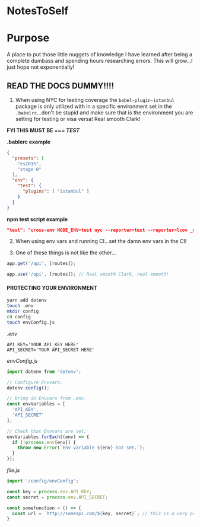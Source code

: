 # NotesToSelf

# Purpose

A place to put those little nuggets of knowledge I have learned after being a complete dumbass and spending hours researching errors. This will grow...I just hope not exponentially!

## READ THE DOCS DUMMY!!!!

1) When using NYC for testing coverage the `babel-plugin-istanbul` package is only utilized with in a specific environment set in the `.babelrc`...don't be stupid and make sure that is the environment you are setting for testing or visa versa! Real smooth Clark!

**FYI THIS MUST BE === _TEST_**

**.bablerc example**
```json
{
  "presets": [
    "es2015",
    "stage-0"
  ],
  "env": { 
    "test": {
      "plugins": [ "istanbul" ]
    }
  }
}
```
**npm test script example**
```json
"test": "cross-env NODE_ENV=test nyc --reporter=text --reporter=lcov _mocha",
```

2) When using env vars and running CI...set the damn env vars in the CI!

3) One of these things is not like the other...

```javascript
app.get('/api', [routes]);

app.use('/api', [routes]); // Real smooth Clark, real smooth!
```

#### PROTECTING YOUR ENVIRONMENT
```bash
yarn add dotenv
touch .env
mkdir config
cd config
touch envConfig.js
```
_.env_
```plaintext
API_KEY='YOUR API_KEY HERE'
API_SECRET='YOUR API_SECRET HERE'
```
_envConfig.js_
```javascript
import dotenv from 'dotenv';

// Configure Envvars.
dotenv.config();

// Bring in Envvars from .env.
const envVariables = [
  'API_KEY',
  'API_SECRET'
];

// Check that Envvars are set.
envVariables.forEach((env) => {
  if (!process.env[env]) {
    throw new Error(`Env variable ${env} not set.`);
  }
});
```
_file.js_
```javascript
import '/config/envConfig';

const key = process.env.API_KEY;
const secret = process.env.API_SECRET;

const somefunction = () => {
  const url = `http://someapi.com/${key, secret}`; // this is a very poor example, but you get the idea.
}
```
